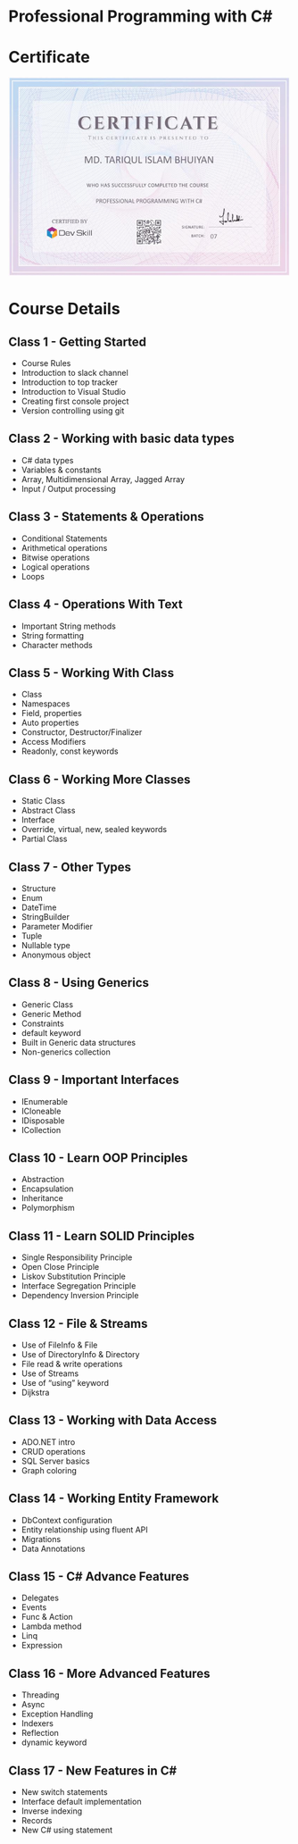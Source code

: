 # Professional Programming with C#
# Certificate
![Screenshot](Certificate.jpg)

# Course Details

## Class 1 - Getting Started
- Course Rules
- Introduction to slack channel
- Introduction to top tracker
- Introduction to Visual Studio
- Creating first console project
- Version controlling using git
## Class 2 - Working with basic data types
- C# data types
- Variables & constants
- Array, Multidimensional Array, Jagged Array
- Input / Output processing
## Class 3 - Statements & Operations
- Conditional Statements
- Arithmetical operations
- Bitwise operations
- Logical operations
- Loops
## Class 4 - Operations With Text
- Important String methods
- String formatting
- Character methods
## Class 5 - Working With Class
- Class
- Namespaces
- Field, properties
- Auto properties
- Constructor, Destructor/Finalizer
- Access Modifiers
- Readonly, const keywords
## Class 6 - Working More Classes
- Static Class
- Abstract Class
- Interface
- Override, virtual, new, sealed keywords
- Partial Class
## Class 7 - Other Types
- Structure
- Enum
- DateTime
- StringBuilder
- Parameter Modifier
- Tuple
- Nullable type
- Anonymous object
## Class 8 - Using Generics
- Generic Class
- Generic Method
- Constraints
- default keyword
- Built in Generic data structures
- Non-generics collection
## Class 9 - Important Interfaces
- IEnumerable
- ICloneable
- IDisposable
- ICollection
## Class 10 - Learn OOP Principles
- Abstraction
- Encapsulation
- Inheritance
- Polymorphism
## Class 11 - Learn SOLID Principles
- Single Responsibility Principle
- Open Close Principle
- Liskov Substitution Principle
- Interface Segregation Principle
- Dependency Inversion Principle
## Class 12 - File & Streams
- Use of FileInfo & File
- Use of DirectoryInfo & Directory
- File read & write operations
- Use of Streams
- Use of “using” keyword
- Dijkstra
## Class 13 - Working with Data Access
- ADO.NET intro
- CRUD operations
- SQL Server basics
- Graph coloring
## Class 14 - Working Entity Framework
- DbContext configuration
- Entity relationship using fluent API
- Migrations
- Data Annotations
## Class 15 - C# Advance Features
- Delegates
- Events
- Func & Action
- Lambda method
- Linq
- Expression
## Class 16 - More Advanced Features
- Threading
- Async
- Exception Handling
- Indexers
- Reflection
- dynamic keyword
## Class 17 - New Features in C#
- New switch statements
- Interface default implementation
- Inverse indexing
- Records
- New C# using statement
